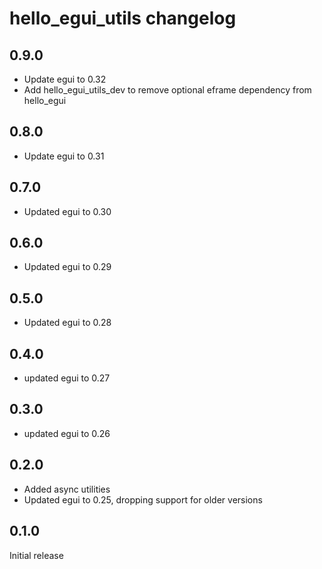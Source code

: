 # hello_egui_utils changelog

## 0.9.0

- Update egui to 0.32
- Add hello_egui_utils_dev to remove optional eframe dependency from hello_egui

## 0.8.0

- Update egui to 0.31

## 0.7.0

- Updated egui to 0.30

## 0.6.0

- Updated egui to 0.29

## 0.5.0

- Updated egui to 0.28

## 0.4.0

- updated egui to 0.27

## 0.3.0

- updated egui to 0.26

## 0.2.0

- Added async utilities
- Updated egui to 0.25, dropping support for older versions

## 0.1.0

Initial release
